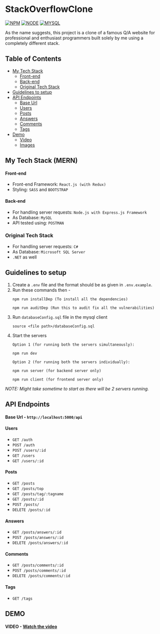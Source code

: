 # StackOverflowClone

[![NPM](https://img.shields.io/static/v1?label=npm&message=>= 6.8.5&color=blue)](https://shields.io/)
[![NODE](https://img.shields.io/static/v1?label=node&message=>= 10.12.8&color=success)](https://shields.io/)
[![MYSQL](https://img.shields.io/static/v1?label=mysql&message=>= 8.0.10&color=blueviolet)](https://shields.io/)

As the name suggests, this project is a clone of a famous Q/A website for professional and enthusiast programmers built solely by me using a completely different stack.

## Table of Contents

- [My Tech Stack](#my-tech-stack-mern)
  - [Front-end](#front-end)
  - [Back-end](#back-end)
  - [Original Tech Stack](#original-tech-stack)
- [Guidelines to setup](#guidelines-to-setup)
- [API Endpoints](#api-endpoints)
  - [Base Url](#base-url---httplocalhost5000api)
  - [Users](#users)
  - [Posts](#posts)
  - [Answers](#answers)
  - [Comments](#comments)
  - [Tags](#tags)
- [Demo](#demo)
  - [Video](#video---watch-the-video)
  - [Images](#images)

## My Tech Stack (MERN)

#### Front-end
* Front-end Framework: `React.js (with Redux)`
* Styling: `SASS` and `BOOTSTRAP`

#### Back-end
* For handling server requests: `Node.js with Express.js Framework`
* As Database: `MySQL`
* API tested using: `POSTMAN`

### Original Tech Stack
* For handling server requests: `C#`
* As Database: `Microsoft SQL Server`
* `.NET` as well

## Guidelines to setup
1. Create a `.env` file and the format should be as given in `.env.example`.
2. Run these commands then - 
    ```
    npm run installDep (To install all the dependencies)
    
    npm run auditDep (Run this to audit fix all the vulnerabilities)
    ```
3. Run `databaseConfig.sql` file in the mysql client
    ```
    source <file path>/databaseConfig.sql
    ```
4. Start the servers
    ```
    Option 1 (for running both the servers simultaneously):
    
    npm run dev
    
    Option 2 (for running both the servers individually):
    
    npm run server (for backend server only)
    
    npm run client (for frontend server only)
    ```
_NOTE: Might take sometime to start as there will be 2 servers running._

## API Endpoints

#### Base Url - `http://localhost:5000/api`

#### Users
* `GET /auth`
* `POST /auth`
* `POST /users/:id`
* `GET /users`
* `GET /users/:id`

#### Posts
* `GET /posts`
* `GET /posts/top`
* `GET /posts/tag/:tagname`
* `GET /posts/:id`
* `POST /posts/`
* `DELETE /posts/:id`

#### Answers
* `GET /posts/answers/:id`
* `POST /posts/answers/:id`
* `DELETE /posts/answers/:id`

#### Comments
* `GET /posts/comments/:id`
* `POST /posts/comments/:id`
* `DELETE /posts/comments/:id`

#### Tags
* `GET /tags`

## DEMO

#### VIDEO - [Watch the video](https://drive.google.com/file/d/1A0B3JPUUY2snG8MLZpyz2LWhvThG2epn/view?usp=sharing)
